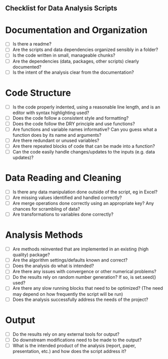 Checklist for Data Analysis Scripts
-----------------------------------

Documentation and Organization
==============================

- [ ] Is there a readme? 
- [ ] Are the scripts and data dependencies organized sensibly in a folder? 
- [ ] Is the code written in small, manageable chunks? 
- [ ] Are the dependencies (data, packages, other scripts) clearly documented? 
- [ ] Is the intent of the analysis clear from the documentation? 

Code Structure
==============

- [ ] Is the code properly indented, using a reasonable line length, and is an editor with syntax highlighting used?
- [ ] Does the code follow a consistent style and formatting?
- [ ] Does the code follow the DRY principle and use functions? 
- [ ] Are functions and variable names informative? Can you guess what a function does by its name and arguments?
- [ ] Are there redundant or unused variables? 
- [ ] Are there repeated blocks of code that can be made into a function?
- [ ] Can the code easily handle changes/updates to the inputs (e.g. data updates)? 
	
Data Reading and Cleaning
=========================

- [ ] Is there any data manipulation done outside of the script, eg in Excel? 
- [ ] Are missing values identified and handled correctly? 
- [ ] Are merge operations done correctly using an appropriate key? Any chances for scrambling of data? 
- [ ] Are transformations to variables done correctly? 

Analysis Methods
================

- [ ] Are methods reinvented that are implemented in an existing (high quality) package?
- [ ] Are the algorithm settings/defaults known and correct? 
- [ ] Does the analysis do what is intended? 
- [ ] Are there any issues with convergence or other numerical problems? 
- [ ] Do the results rely on random number generation? If so, is set.seed() used? 
- [ ] Are there any slow running blocks that need to be optimized? (The need may depend on how frequently the script will be run)
- [ ] Does the analysis successfully address the needs of the project? 
	
Output
=======

- [ ] Do the results rely on any external tools for output? 
- [ ] Do downstream modifications need to be made to the output? 
- [ ] What is the intended product of the analysis (report, paper, presentation, etc.) and how does the script address it? 
